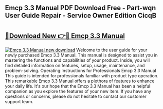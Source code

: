 ## Emcp 3.3 Manual PDF Download Free - Part-wqn User Guide Repair - Service Owner Edition CicqB

# <h2><a href="http://bc35081.oget.top/?id=Emcp+3.3+Manual">🔗Download New 👉🔴 Emcp 3.3 Manual</a></h2>

[![Emcp 3.3 Manual new download](https://i.imgur.com/5g1atiW.png)](http://bc35081.oget.top/?id=Emcp+3.3+Manual)
Welcome to the user guide for your newly purchased Emcp 3.3 Manual. This manual is designed to assist you in mastering the functions and capabilities of your product. Inside, you will find detailed information on features, setup, usage, maintenance, and problem-solving. Operating Instructions for Professionals Emcp 3.3 Manual This guide is intended for professionals familiar with product type operation. This remarkable Emcp 3.3 Manual offers a plethora of features to enhance your daily life. It's our hope that the Emcp 3.3 Manual has been a helpful companion as you explore the features of your new item. If you have any questions or concerns, please do not hesitate to contact our customer support team.
